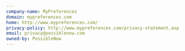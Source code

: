```yaml
---
company-name: MyPreferences
domain: mypreferences.com
home: http://www.mypreferences.com/
privacy-policy: http://www.mypreferences.com/privacy-statement.asp
email: privacy@possiblenow.com
owned-by: PossibleNow
---
```




